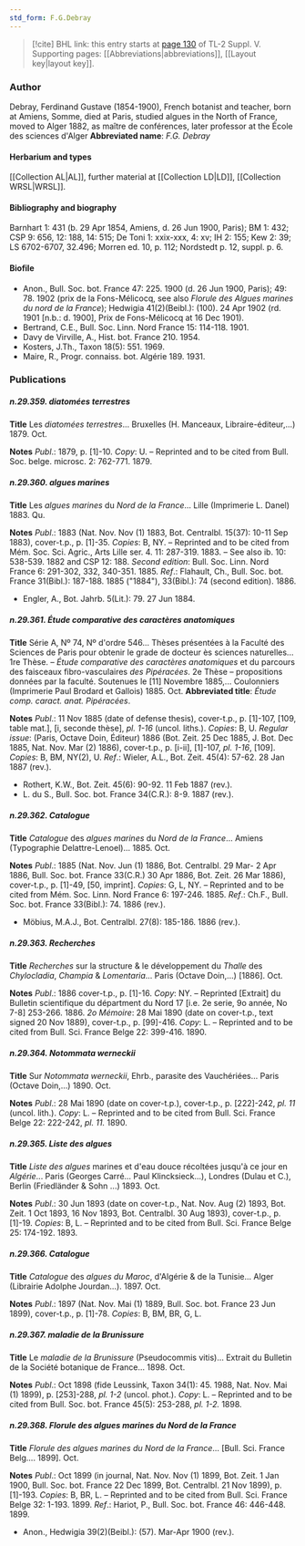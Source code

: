 ```yaml
---
std_form: F.G.Debray
---
```


> [!cite] BHL link: this entry starts at [page 130](https://www.biodiversitylibrary.org/page/33259176) of TL-2 Suppl. V.
> Supporting pages: [[Abbreviations|abbreviations]], [[Layout key|layout key]].

### Author

Debray, Ferdinand Gustave (1854-1900), French botanist and teacher, born at Amiens, Somme, died at Paris, studied algues in the North of France, moved to Alger 1882, as maître de conférences, later professor at the École des sciences d'Alger 
**Abbreviated name**: *F.G. Debray*

#### Herbarium and types

[[Collection AL|AL]], further material at [[Collection LD|LD]], [[Collection WRSL|WRSL]].

#### Bibliography and biography

Barnhart 1: 431 (b. 29 Apr 1854, Amiens, d. 26 Jun 1900, Paris); BM 1: 432; CSP 9: 656, 12: 188, 14: 515; De Toni 1: xxix-xxx, 4: xv; IH 2: 155; Kew 2: 39; LS 6702-6707, 32.496; Morren ed. 10, p. 112; Nordstedt p. 12, suppl. p. 6.

#### Biofile

- Anon., Bull. Soc. bot. France 47: 225. 1900 (d. 26 Jun 1900, Paris); 49: 78. 1902 (prix de la Fons-Mélicocq, see also *Florule des Algues marines du nord de la France*); Hedwigia 41(2)(Beibl.): (100). 24 Apr 1902 (rd. 1901 \[n.b.: d. 1900\], Prix de Fons-Mélicocq at 16 Dec 1901).
- Bertrand, C.E., Bull. Soc. Linn. Nord France 15: 114-118. 1901.
- Davy de Virville, A., Hist. bot. France 210. 1954.
- Kosters, J.Th., Taxon 18(5): 551. 1969.
- Maire, R., Progr. connaiss. bot. Algérie 189. 1931.

### Publications

##### n.29.359. diatomées terrestres

**Title**
Les *diatomées terrestres*... Bruxelles (H. Manceaux, Libraire-éditeur,...) 1879. Oct.

**Notes**
*Publ*.: 1879, p. \[1\]-10. *Copy*: U. – Reprinted and to be cited from Bull. Soc. belge. microsc. 2: 762-771. 1879.

##### n.29.360. algues marines

**Title**
Les *algues marines* du *Nord de la France*... Lille (Imprimerie L. Danel) 1883. Qu.

**Notes**
*Publ*.: 1883 (Nat. Nov. Nov (1) 1883, Bot. Centralbl. 15(37): 10-11 Sep 1883), cover-t.p., p. \[1\]-35. *Copies*: B, NY. – Reprinted and to be cited from Mém. Soc. Sci. Agric., Arts Lille ser. 4. 11: 287-319. 1883. – See also ib. 10: 538-539. 1882 and CSP 12: 188.
*Second edition*: Bull. Soc. Linn. Nord France 6: 291-302, 332, 340-351. 1885.
*Ref*.: Flahault, Ch., Bull. Soc. bot. France 31(Bibl.): 187-188. 1885 ("1884"), 33(Bibl.): 74 (second edition). 1886.
- Engler, A., Bot. Jahrb. 5(Lit.): 79. 27 Jun 1884.

##### n.29.361. Étude comparative des caractères anatomiques

**Title**
Série A, Nº 74, Nº d'ordre 546... Thèses présentées à la Faculté des Sciences de Paris pour obtenir le grade de docteur ès sciences naturelles... 1re Thèse. – *Étude comparative des caractères anatomiques* et du parcours des faisceaux fibro-vasculaires *des Pipéracées*. 2e Thèse – propositions données par la faculté. Soutenues le \[11\] Novembre 1885,... Coulonniers (Imprimerie Paul Brodard et Gallois) 1885. Oct.
**Abbreviated title**: *Étude comp. caract. anat. Pipéracées*.

**Notes**
*Publ*.: 11 Nov 1885 (date of defense thesis), cover-t.p., p. \[1\]-107, \[109, table mat.\], \[i, seconde thèse\], *pl. 1-16* (uncol. liths.). *Copies*: B, U.
*Regular issue*: (Paris, Octave Doin, Éditeur) 1886 (Bot. Zeit. 25 Dec 1885, J. Bot. Dec 1885, Nat. Nov. Mar (2) 1886), cover-t.p., p. \[i-ii\], \[1\]-107, *pl. 1-16*, \[109\]. *Copies*: B, BM, NY(2), U.
*Ref*.: Wieler, A.L., Bot. Zeit. 45(4): 57-62. 28 Jan 1887 (rev.).
- Rothert, K.W., Bot. Zeit. 45(6): 90-92. 11 Feb 1887 (rev.).
- L. du S., Bull. Soc. bot. France 34(C.R.): 8-9. 1887 (rev.).

##### n.29.362. Catalogue

**Title**
*Catalogue* des *algues marines* du *Nord de la France*... Amiens (Typographie Delattre-Lenoel)... 1885. Oct.

**Notes**
*Publ*.: 1885 (Nat. Nov. Jun (1) 1886, Bot. Centralbl. 29 Mar- 2 Apr 1886, Bull. Soc. bot. France 33(C.R.) 30 Apr 1886, Bot. Zeit. 26 Mar 1886), cover-t.p., p. \[1\]-49, \[50, imprint\].
*Copies*: G, L, NY. – Reprinted and to be cited from Mém. Soc. Linn. Nord France 6: 197-246. 1885.
*Ref*.: Ch.F., Bull. Soc. bot. France 33(Bibl.): 74. 1886 (rev.).
- Möbius, M.A.J., Bot. Centralbl. 27(8): 185-186. 1886 (rev.).

##### n.29.363. Recherches

**Title**
*Recherches* sur la structure & le développement du *Thalle* des *Chylocladia*, *Champia* & *Lomentaria*... Paris (Octave Doin,...) \[1886\]. Oct.

**Notes**
*Publ*.: 1886 cover-t.p., p. \[1\]-16. *Copy*: NY. – Reprinted \[Extrait\] du Bulletin scientifique du départment du Nord 17 \[i.e. 2e serie, 9o année, No 7-8\] 253-266. 1886.
*2o Mémoire*: 28 Mai 1890 (date on cover-t.p., text signed 20 Nov 1889), cover-t.p., p. \[99\]-416. *Copy*: L. – Reprinted and to be cited from Bull. Sci. France Belge 22: 399-416. 1890.

##### n.29.364. Notommata werneckii

**Title**
Sur *Notommata werneckii*, Ehrb., parasite des Vauchériées... Paris (Octave Doin,...) 1890. Oct.

**Notes**
*Publ*.: 28 Mai 1890 (date on cover-t.p.), cover-t.p., p. \[222\]-242, *pl. 11* (uncol. lith.). *Copy*: L. – Reprinted and to be cited from Bull. Sci. France Belge 22: 222-242, *pl. 11.* 1890.

##### n.29.365. Liste des algues

**Title**
*Liste des algues* marines et d'eau douce récoltées jusqu'à ce jour en *Algérie*... Paris (Georges Carré... Paul Klincksieck...), Londres (Dulau et C.), Berlin (Friedländer & Sohn ...) 1893. Oct.

**Notes**
*Publ*.: 30 Jun 1893 (date on cover-t.p., Nat. Nov. Aug (2) 1893, Bot. Zeit. 1 Oct 1893, 16 Nov 1893, Bot. Centralbl. 30 Aug 1893), cover-t.p., p. \[1\]-19. *Copies*: B, L. – Reprinted and to be cited from Bull. Sci. France Belge 25: 174-192. 1893.

##### n.29.366. Catalogue

**Title**
*Catalogue* des *algues du Maroc*, d'Algérie & de la Tunisie... Alger (Librairie Adolphe Jourdan...). 1897. Oct.

**Notes**
*Publ*.: 1897 (Nat. Nov. Mai (1) 1889, Bull. Soc. bot. France 23 Jun 1899), cover-t.p., p. \[1\]-78.
*Copies*: B, BM, BR, G, L.

##### n.29.367. maladie de la Brunissure

**Title**
Le *maladie de la Brunissure* (Pseudocommis vitis)... Extrait du Bulletin de la Société botanique de France... 1898. Oct.

**Notes**
*Publ*.: Oct 1898 (fide Leussink, Taxon 34(1): 45. 1988, Nat. Nov. Mai (1) 1899), p. \[253\]-288, *pl. 1-2* (uncol. phot.). *Copy*: L. – Reprinted and to be cited from Bull. Soc. bot. France 45(5): 253-288, *pl. 1-2.* 1898.

##### n.29.368. Florule des algues marines du Nord de la France

**Title**
*Florule des algues marines du Nord de la France*... \[Bull. Sci. France Belg.... 1899\]. Oct.

**Notes**
*Publ*.: Oct 1899 (in journal, Nat. Nov. Nov (1) 1899, Bot. Zeit. 1 Jan 1900, Bull. Soc. bot. France 22 Dec 1899, Bot. Centralbl. 21 Nov 1899), p. \[1\]-193. *Copies*: B, BR, L. – Reprinted and to be cited from Bull. Sci. France Belge 32: 1-193. 1899.
*Ref*.: Hariot, P., Bull. Soc. bot. France 46: 446-448. 1899.
- Anon., Hedwigia 39(2)(Beibl.): (57). Mar-Apr 1900 (rev.).

